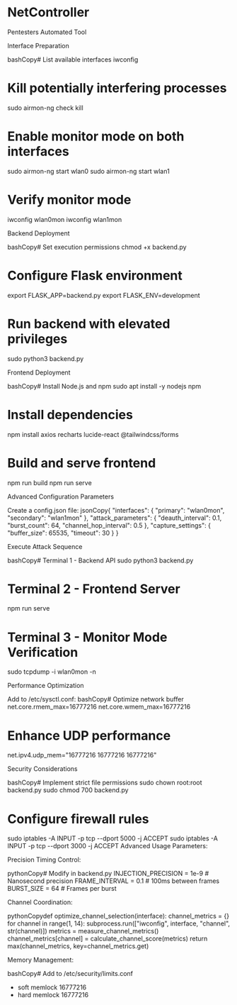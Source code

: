 # NetController
Pentesters Automated Tool 

Interface Preparation

bashCopy# List available interfaces
iwconfig

# Kill potentially interfering processes
sudo airmon-ng check kill

# Enable monitor mode on both interfaces
sudo airmon-ng start wlan0
sudo airmon-ng start wlan1

# Verify monitor mode
iwconfig wlan0mon
iwconfig wlan1mon

Backend Deployment

bashCopy# Set execution permissions
chmod +x backend.py

# Configure Flask environment
export FLASK_APP=backend.py
export FLASK_ENV=development

# Run backend with elevated privileges
sudo python3 backend.py

Frontend Deployment

bashCopy# Install Node.js and npm
sudo apt install -y nodejs npm

# Install dependencies
npm install axios recharts lucide-react @tailwindcss/forms

# Build and serve frontend
npm run build
npm run serve

Advanced Configuration Parameters

Create a config.json file:
jsonCopy{
  "interfaces": {
    "primary": "wlan0mon",
    "secondary": "wlan1mon"
  },
  "attack_parameters": {
    "deauth_interval": 0.1,
    "burst_count": 64,
    "channel_hop_interval": 0.5
  },
  "capture_settings": {
    "buffer_size": 65535,
    "timeout": 30
  }
}

Execute Attack Sequence

bashCopy# Terminal 1 - Backend API
sudo python3 backend.py

# Terminal 2 - Frontend Server
npm run serve

# Terminal 3 - Monitor Mode Verification
sudo tcpdump -i wlan0mon -n

Performance Optimization

Add to /etc/sysctl.conf:
bashCopy# Optimize network buffer
net.core.rmem_max=16777216
net.core.wmem_max=16777216

# Enhance UDP performance
net.ipv4.udp_mem="16777216 16777216 16777216"

Security Considerations

bashCopy# Implement strict file permissions
sudo chown root:root backend.py
sudo chmod 700 backend.py

# Configure firewall rules
sudo iptables -A INPUT -p tcp --dport 5000 -j ACCEPT
sudo iptables -A INPUT -p tcp --dport 3000 -j ACCEPT
Advanced Usage Parameters:

Precision Timing Control:

pythonCopy# Modify in backend.py
INJECTION_PRECISION = 1e-9  # Nanosecond precision
FRAME_INTERVAL = 0.1       # 100ms between frames
BURST_SIZE = 64           # Frames per burst

Channel Coordination:

pythonCopydef optimize_channel_selection(interface):
    channel_metrics = {}
    for channel in range(1, 14):
        subprocess.run(["iwconfig", interface, "channel", str(channel)])
        metrics = measure_channel_metrics()
        channel_metrics[channel] = calculate_channel_score(metrics)
    return max(channel_metrics, key=channel_metrics.get)

Memory Management:

bashCopy# Add to /etc/security/limits.conf
* soft memlock 16777216
* hard memlock 16777216
